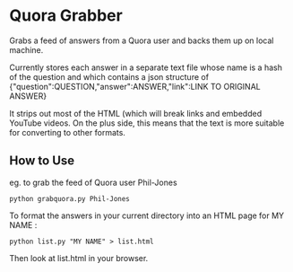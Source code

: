 Quora Grabber
=============

Grabs a feed of answers from a Quora user and backs them up on local machine.

Currently stores each answer in a separate text file whose name is a hash of the question and which contains a 
json structure of {"question":QUESTION,"answer":ANSWER,"link":LINK TO ORIGINAL ANSWER}

It strips out most of the HTML (which will break links and embedded YouTube videos. On the plus side, this means 
that the text is more suitable for converting to other formats.

How to Use
----------

eg. to grab the feed of Quora user Phil-Jones

    python grabquora.py Phil-Jones 

To format the answers in your current directory into an HTML page for MY NAME :

    python list.py "MY NAME" > list.html
    
Then look at list.html in your browser.

    
    


